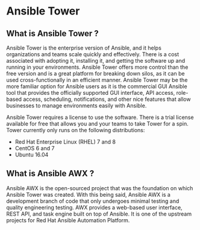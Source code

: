 # Ansible Tower

## What is Ansible Tower ?

Ansible Tower is the enterprise version of Ansible, and it helps organizations and teams scale quickly and effectively. There is a cost associated with adopting it, installing it, and getting the software up and running in your environments. Ansible Tower offers more control than the free version and is a great platform for breaking down silos, as it can be used cross-functionally in an efficient manner.
Ansible Tower may be the more familiar option for Ansible users as it is the commercial GUI Ansible tool that provides the officially supported GUI interface, API access, role-based access, scheduling, notifications, and other nice features that allow businesses to manage environments easily with Ansible.

Ansible Tower requires a license to use the software. There is a trial license available for free that allows you and your teams to take Tower for a spin.
Tower currently only runs on the following distributions:
- Red Hat Enterprise Linux (RHEL) 7 and 8
- CentOS 6 and 7
- Ubuntu 16.04

## What is Ansible AWX ?
Ansible AWX is the open-sourced project that was the foundation on which Ansible Tower was created. With this being said, Ansible AWX is a development branch of code that only undergoes minimal testing and quality engineering testing.
AWX provides a web-based user interface, REST API, and task engine built on top of Ansible. It is one of the upstream projects for Red Hat Ansible Automation Platform.
